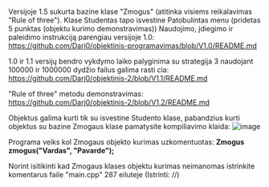 Versijoje 1.5 sukurta bazine klase "Zmogus"  (atitinka visiems reikalavimas "Rule of three"). Klase Studentas tapo isvestine
Patobulintas menu (pridetas 5 punktas (objektu kurimo demonstravimas))
Naudojimo, įdiegimo ir paleidimo instrukciją parengiau versijoje 1.0: https://github.com/Darj0/objektinis-programavimas/blob/V1.0/README.md

1.0 ir 1.1 versijų bendro vykdymo laiko palyginima su strategija 3 naudojant 100000 ir 1000000 dydžio failus galima rasti cia: https://github.com/Darj0/objektinis-2/blob/V1.1/README.md





"Rule of three" metodu demonstravimas:  https://github.com/Darj0/objektinis-2/blob/V1.2/README.md

Objektus galima kurti tik su isvestine Studento klase, pabandzius kurti objektus su bazine Zmogaus klase pamatysite kompiliavimo klaida:
![image](https://github.com/user-attachments/assets/8331cab5-dcc5-4a0a-bb94-59eaf4b9891d)



Programa veiks kol Zmogaus objekto kurimas uzkomentuotas:     **Zmogus zmogus("Vardas", "Pavarde");**

Norint isitikinti kad Zmogaus klases objektu kurimas neimanomas istrinkite komentarus faile "main.cpp" 287 eiluteje (Istrinti: //)
